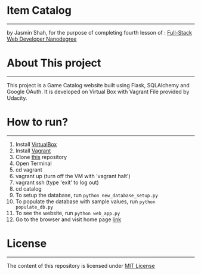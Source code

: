 # Item Catalog
----
by Jasmin Shah, for the purpose of completing fourth lesson of :
[Full-Stack Web Developer Nanodegree](https://www.udacity.com/course/nd004)

# About This project
----
This project is a Game Catalog website built using Flask, SQLAlchemy and Google OAuth. It is developed on Virtual Box with Vagrant File provided by Udacity.

# How to run?
----
1. Install [VirtualBox](https://www.virtualbox.org/)
2. Install [Vagrant](https://www.vagrantup.com/)
3. Clone [this](https://github.com/Jasmin25/Project5) repository
4. Open Terminal
5. cd vagrant
6. vagrant up (turn off the VM with 'vagrant halt')
7. vagrant ssh (type 'exit' to log out)
8. cd catalog
9. To setup the database, run ```python new_database_setup.py```
10. To populate the database with sample values, run ```python populate_db.py```
11. To see the website, run ```python web_app.py```
12. Go to the browser and visit home page [link](http://localhost:5000)

# License
----
The content of this repository is licensed under [MIT License](https://opensource.org/licenses/MIT)
